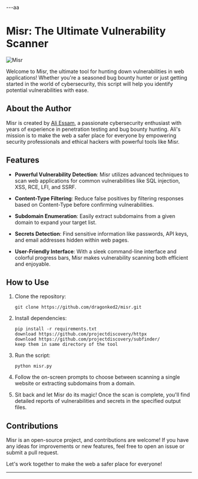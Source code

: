 
---aa

# Misr: The Ultimate Vulnerability Scanner

![Misr](https://github.com/dragonked2/Misr/assets/66541902/b83f3c98-1946-4d2d-86c7-da101a280000)

Welcome to Misr, the ultimate tool for hunting down vulnerabilities in web applications! Whether you're a seasoned bug bounty hunter or just getting started in the world of cybersecurity, this script will help you identify potential vulnerabilities with ease.

## About the Author

Misr is created by [Ali Essam](https://github.com/dragonked2), a passionate cybersecurity enthusiast with years of experience in penetration testing and bug bounty hunting. Ali's mission is to make the web a safer place for everyone by empowering security professionals and ethical hackers with powerful tools like Misr.

## Features

- **Powerful Vulnerability Detection**: Misr utilizes advanced techniques to scan web applications for common vulnerabilities like SQL injection, XSS, RCE, LFI, and SSRF.
  
- **Content-Type Filtering**: Reduce false positives by filtering responses based on Content-Type before confirming vulnerabilities.

- **Subdomain Enumeration**: Easily extract subdomains from a given domain to expand your target list.

- **Secrets Detection**: Find sensitive information like passwords, API keys, and email addresses hidden within web pages.

- **User-Friendly Interface**: With a sleek command-line interface and colorful progress bars, Misr makes vulnerability scanning both efficient and enjoyable.

## How to Use

1. Clone the repository:
   ```
   git clone https://github.com/dragonked2/misr.git
   ```

2. Install dependencies:
   ```
   pip install -r requirements.txt
   download https://github.com/projectdiscovery/httpx
   download https://github.com/projectdiscovery/subfinder/
   keep them in same directory of the tool
   ```

3. Run the script:
   ```
   python misr.py
   ```

4. Follow the on-screen prompts to choose between scanning a single website or extracting subdomains from a domain.

5. Sit back and let Misr do its magic! Once the scan is complete, you'll find detailed reports of vulnerabilities and secrets in the specified output files.

## Contributions

Misr is an open-source project, and contributions are welcome! If you have any ideas for improvements or new features, feel free to open an issue or submit a pull request.

Let's work together to make the web a safer place for everyone!

---
